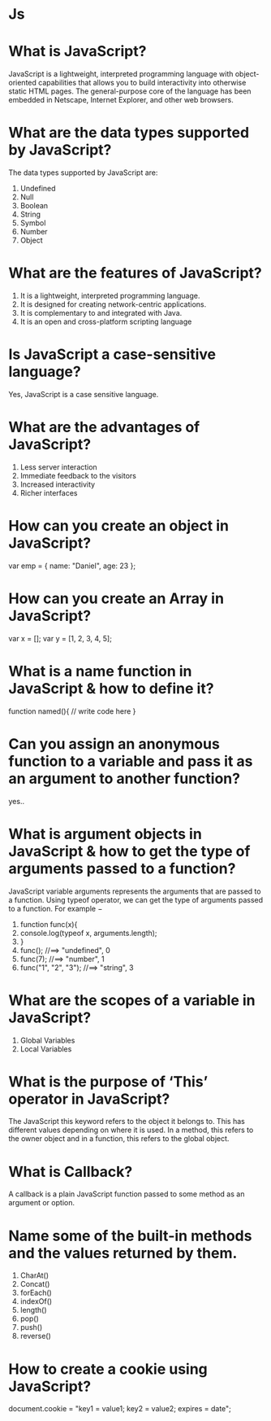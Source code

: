 # Js
# What is JavaScript?
JavaScript is a lightweight, interpreted programming language with object-oriented capabilities that allows you to build interactivity into otherwise static HTML pages. The general-purpose core of the language has been embedded in Netscape, Internet Explorer, and other web browsers.

# What are the data types supported by JavaScript?
The data types supported by JavaScript are:
1. Undefined
2. Null
3. Boolean
4. String
5. Symbol
6. Number
7. Object

# What are the features of JavaScript?
1. It is a lightweight, interpreted programming language.
2. It is designed for creating network-centric applications.
3. It is complementary to and integrated with Java.
4. It is an open and cross-platform scripting language

#  Is JavaScript a case-sensitive language?
Yes, JavaScript is a case sensitive language.

# What are the advantages of JavaScript?

1. Less server interaction
2. Immediate feedback to the visitors
3. Increased interactivity 
4. Richer interfaces 

# How can you create an object in JavaScript?

var emp = {
name: "Daniel",
age: 23
};

# How can you create an Array in JavaScript?

var x = [];
var y = [1, 2, 3, 4, 5];

# What is a name function in JavaScript & how to define it?

function named(){
// write code here
}

# Can you assign an anonymous function to a variable and pass it as an argument to another function?

yes..

# What is argument objects in JavaScript & how to get the type of arguments passed to a function?
JavaScript variable arguments represents the arguments that are passed to a function. Using typeof operator, we can get the type of arguments passed to a function. For example −

1. function func(x){
2. console.log(typeof x, arguments.length);
3. }
4. func(); //==> "undefined", 0
5. func(7); //==> "number", 1
6. func("1", "2", "3"); //==> "string", 3

# What are the scopes of a variable in JavaScript?
1. Global Variables 
2. Local Variables

# What is the purpose of ‘This’ operator in JavaScript?
The JavaScript this keyword refers to the object it belongs to. This has different values depending on where it is used. In a method, this refers to the owner object and in a function, this refers to the global object.

#  What is Callback?
A callback is a plain JavaScript function passed to some method as an argument or option.

# Name some of the built-in methods and the values returned by them.
1. CharAt()
2. Concat()
3. forEach()
4. indexOf()
5. length()
6. pop()
7. push()
8. reverse()

# How to create a cookie using JavaScript?
document.cookie = "key1 = value1; key2 = value2; expires = date";

































